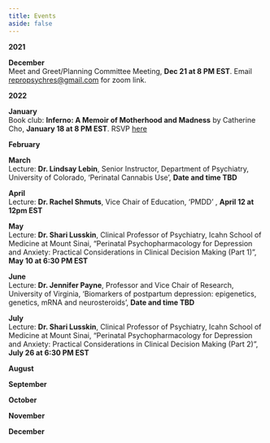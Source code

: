 ```yaml
---
title: Events
aside: false
---
```

**2021**

**December**\
Meet and Greet/Planning Committee Meeting, **Dec 21 at 8 PM EST**. Email repropsychres@gmail.com for zoom link. 

**2022**

**January**\
Book club: __Inferno: A Memoir of Motherhood and Madness__ by Catherine Cho, **January 18 at 8 PM EST**. RSVP [here](https://forms.gle/zKfEjPbZZmQ8vpZM8)

**February**

**March**\
Lecture: **Dr. Lindsay Lebin**, Senior Instructor, Department of Psychiatry, University of Colorado, ‘Perinatal Cannabis Use’, **Date and time TBD**

**April**\
Lecture: **Dr. Rachel Shmuts**, Vice Chair of Education,  ‘PMDD’ , **April 12 at 12pm EST**

**May**\
Lecture: **Dr. Shari Lusskin**, Clinical Professor of Psychiatry, Icahn School of Medicine at Mount Sinai, “Perinatal Psychopharmacology for Depression and Anxiety: Practical Considerations in Clinical Decision Making (Part 1)”, **May 10 at 6:30 PM EST**

**June**\
Lecture: **Dr. Jennifer Payne**, Professor and Vice Chair of Research, University of Virginia, ‘Biomarkers of postpartum depression: epigenetics, genetics, mRNA and neurosteroids’, **Date and time TBD**

**July**\
Lecture: **Dr. Shari Lusskin**, Clinical Professor of Psychiatry, Icahn School of Medicine at Mount Sinai, “Perinatal Psychopharmacology for Depression and Anxiety: Practical Considerations in Clinical Decision Making (Part 2)”, **July 26 at 6:30 PM EST**

**August**

**September**

**October**

**November**

**December**
